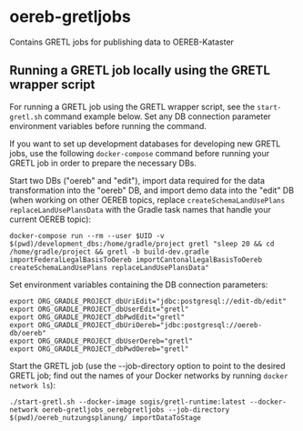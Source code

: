 # oereb-gretljobs
Contains GRETL jobs for publishing data to OEREB-Kataster

## Running a GRETL job locally using the GRETL wrapper script

For running a GRETL job using the GRETL wrapper script, see the `start-gretl.sh` command example below. Set any DB connection parameter environment variables before running the command.

If you want to set up development databases for developing new GRETL jobs, use the following `docker-compose` command before running your GRETL job in order to prepare the necessary DBs.

Start two DBs ("oereb" and "edit"),
import data required for the data transformation into the "oereb" DB,
and import demo data into the "edit" DB
(when working on other OEREB topics, replace
`createSchemaLandUsePlans replaceLandUsePlansData`
with the Gradle task names that handle your current OEREB topic):
```
docker-compose run --rm --user $UID -v $(pwd)/development_dbs:/home/gradle/project gretl "sleep 20 && cd /home/gradle/project && gretl -b build-dev.gradle importFederalLegalBasisToOereb importCantonalLegalBasisToOereb createSchemaLandUsePlans replaceLandUsePlansData"
```

Set environment variables containing the DB connection parameters:
```
export ORG_GRADLE_PROJECT_dbUriEdit="jdbc:postgresql://edit-db/edit"
export ORG_GRADLE_PROJECT_dbUserEdit="gretl"
export ORG_GRADLE_PROJECT_dbPwdEdit="gretl"
export ORG_GRADLE_PROJECT_dbUriOereb="jdbc:postgresql://oereb-db/oereb"
export ORG_GRADLE_PROJECT_dbUserOereb="gretl"
export ORG_GRADLE_PROJECT_dbPwdOereb="gretl"
```

Start the GRETL job
(use the --job-directory option to point to the desired GRETL job;
find out the names of your Docker networks by running `docker network ls`):
```
./start-gretl.sh --docker-image sogis/gretl-runtime:latest --docker-network oereb-gretljobs_oerebgretljobs --job-directory $(pwd)/oereb_nutzungsplanung/ importDataToStage
```
